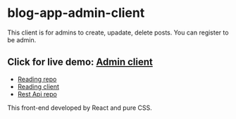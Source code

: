 # blog-app-admin-client
This client is for admins to create, upadate, delete posts. You can register to be admin.

## Click for live demo: [Admin client](https://spirolina.github.io/blog-app-admin-client/)
- [Reading repo](https://github.com/Spirolina/blog-app-reading-client)
- [Reading client](https://spirolina.github.io/blog-app-reading-client/)
- [Rest Api repo](https://github.com/Spirolina/blog-app-restapi)

This front-end developed by React and pure CSS.
